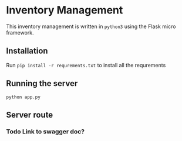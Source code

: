 # Inventory Management
This inventory management is written in `python3` using the Flask micro framework.

## Installation
Run `pip install -r requrements.txt` to install all the requrements

## Running the server
`python app.py`

## Server route
### Todo Link to swagger doc?